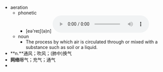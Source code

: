 - aeration
	- phonetic
		- [eə'reɪʃ(ə)n]
		  <audio controls><source src="https://api.dictionaryapi.dev/media/pronunciations/en/aeration-us.mp3"></audio>
	- noun
		- The process by which air is circulated through or mixed with a substance such as soil or a liquid.
- **n.**通风；吹风；(肺中)换气
- **网络**曝气；充气；通气
-